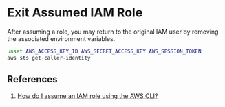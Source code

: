 # Exit Assumed IAM Role

After assuming a role, you may return to the original IAM user by removing the associated environment variables.

```bash
unset AWS_ACCESS_KEY_ID AWS_SECRET_ACCESS_KEY AWS_SESSION_TOKEN
aws sts get-caller-identity
```

## References

1. [How do I assume an IAM role using the AWS CLI?](https://aws.amazon.com/premiumsupport/knowledge-center/iam-assume-role-cli/)
